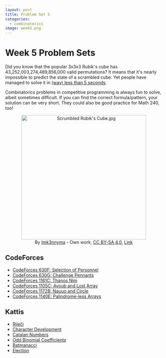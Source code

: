 ```yaml
---
layout: post
title: Problem Set 5
categories:
  - combinatorics
image: week5.png
---
```


# Week 5 Problem Sets

Did you know that the popular 3x3x3 Rubik's cube has 43,252,003,274,489,856,000 valid permutations? It means that it's nearly impossible to predict the state of a scrambled cube. Yet people have managed to solve it in [(way) less than 5 seconds](https://www.youtube.com/watch?v=SB3ut65SFUU).

Combinatorics problems in competitive programming is always fun to solve, albeit sometimes difficult. If you can find the correct formula/pattern, your solution can be very short. They could also be good practice for Math 240, too!

<p align="center">
<a href="https://commons.wikimedia.org/wiki/File:Scrumbled_Rubik%27s_Cube.jpg#/media/File:Scrumbled_Rubik's_Cube.jpg"><img src="https://upload.wikimedia.org/wikipedia/commons/b/b0/Scrumbled_Rubik%27s_Cube.jpg" alt="Scrumbled Rubik's Cube.jpg" height="400" width="400"></a><br>By <a href="//commons.wikimedia.org/w/index.php?title=User:Imk3nnyma&amp;action=edit&amp;redlink=1" class="new" title="User:Imk3nnyma (page does not exist)">Imk3nnyma</a> - <span class="int-own-work" lang="en">Own work</span>, <a href="https://creativecommons.org/licenses/by-sa/4.0" title="Creative Commons Attribution-Share Alike 4.0">CC BY-SA 4.0</a>, <a href="https://commons.wikimedia.org/w/index.php?curid=79057596">Link</a>
</p>

## CodeForces

- [CodeForces 630F: Selection of Personnel](https://codeforces.com/problemset/problem/630/F)
- [CodeForces 630G: Challenge Pennants](https://codeforces.com/problemset/problem/630/G)
- [CodeForces 1161C: Thanos Nim](https://codeforces.com/problemset/problem/1161/C)
- [CodeForces 1105C: Ayoub and Lost Array](https://codeforces.com/problemset/problem/1105/C)
- [CodeForces 1172B: Nauuo and Circle](https://codeforces.com/problemset/problem/1172/B)
- [CodeForces 1140E: Palindrome-less Arrays](https://codeforces.com/problemset/problem/1140/E)


## Kattis

- [Riječi](https://open.kattis.com/problems/rijeci)
- [Character Development](https://open.kattis.com/problems/character)
- [Catalan Numbers](https://open.kattis.com/problems/catalan)
- [Odd Binomial Coefficients](https://open.kattis.com/problems/oddbinom)
- [Batmanacci](https://open.kattis.com/problems/batmanacci)
- [Election](https://open.kattis.com/problems/election)

